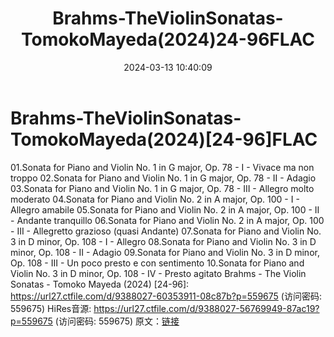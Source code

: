 ﻿---
title: Brahms-TheViolinSonatas-TomokoMayeda(2024)24-96FLAC
date: 2024-03-13 10:40:09
categories: 古典音乐、新世纪、纯音雅乐
tags: 纯音雅乐
---
# Brahms-TheViolinSonatas-TomokoMayeda(2024)[24-96]FLAC

01.Sonata for Piano and Violin No. 1 in G
major, Op. 78 - I - Vivace ma non troppo
02.Sonata for Piano and Violin No. 1 in G major, Op. 78 - II -
Adagio
03.Sonata for Piano and Violin No. 1 in G major, Op. 78 - III -
Allegro molto moderato
04.Sonata for Piano and Violin No. 2 in A major, Op. 100 - I -
Allegro amabile
05.Sonata for Piano and Violin No. 2 in A major, Op. 100 - II -
Andante tranquillo
06.Sonata for Piano and Violin No. 2 in A major, Op. 100 - III -
Allegretto grazioso (quasi Andante)
07.Sonata for Piano and Violin No. 3 in D minor, Op. 108 - I -
Allegro
08.Sonata for Piano and Violin No. 3 in D minor, Op. 108 - II -
Adagio
09.Sonata for Piano and Violin No. 3 in D minor, Op. 108 - III -
Un poco presto e con sentimento
10.Sonata for Piano and Violin No. 3 in D minor, Op. 108 - IV -
Presto agitato
Brahms - The Violin Sonatas - Tomoko Mayeda (2024) [24-96]:
https://url27.ctfile.com/d/9388027-60353911-08c87b?p=559675
(访问密码: 559675)
HiRes音源: https://url27.ctfile.com/d/9388027-56769949-87ac19?p=559675
(访问密码: 559675)
原文：[链接](https://blog.sina.com.cn/s/blog_1647c7e76010314ox.html)